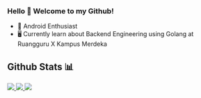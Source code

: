 ### Hello 👋 Welcome to my Github!
* 📱 Android Enthusiast 
* 🖥️ Currently learn about Backend Engineering using Golang at Ruangguru X Kampus Merdeka

## Github Stats 📊 
<a href="https://github.com/roviery/roviery">
  <img src="https://github-readme-stats.vercel.app/api?username=roviery&hide_border=true&bg_color=000000&title_color=3ddb83&text_color=3ddb83&hide=issues"/>
</a>
<a href="https://github.com/roviery/roviery">
  <img src="https://github-readme-stats.vercel.app/api/top-langs/?username=roviery&layout=compact&hide_border=true&bg_color=000000&title_color=3ddb83&text_color=3ddb83"/>
</a>
<a href="https://github.com/roviery/roviery">
  <img src="https://github-readme-streak-stats.herokuapp.com?user=roviery&theme=android-dark&date_format=j%20M%5B%20Y%5D&hide_border=true"/>
</a>


